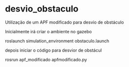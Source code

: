 # desvio_obstaculo
Utilização de um APF modificado para desvio de obstáculo

Inicialmente irá criar o ambiente no gazebo

roslaunch simulation_environment obstaculo.launch

depois iniciar o código para desvior de obstácul

rosrun apf_modificado apfmodificado.py

